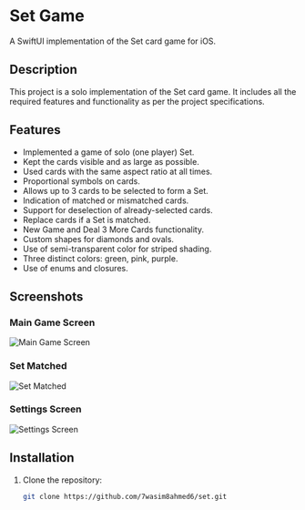 # Set Game

A SwiftUI implementation of the Set card game for iOS.

## Description

This project is a solo implementation of the Set card game. It includes all the required features and functionality as per the project specifications.

## Features

- Implemented a game of solo (one player) Set.
- Kept the cards visible and as large as possible.
- Used cards with the same aspect ratio at all times.
- Proportional symbols on cards.
- Allows up to 3 cards to be selected to form a Set.
- Indication of matched or mismatched cards.
- Support for deselection of already-selected cards.
- Replace cards if a Set is matched.
- New Game and Deal 3 More Cards functionality.
- Custom shapes for diamonds and ovals.
- Use of semi-transparent color for striped shading.
- Three distinct colors: green, pink, purple.
- Use of enums and closures.

## Screenshots

### Main Game Screen
![Main Game Screen](screenshots/main_game_screen.png)

### Set Matched
![Set Matched](screenshots/set_matched.png)

### Settings Screen
![Settings Screen](screenshots/settings_screen.png)

## Installation

1. Clone the repository:
   ```sh
   git clone https://github.com/7wasim8ahmed6/set.git
